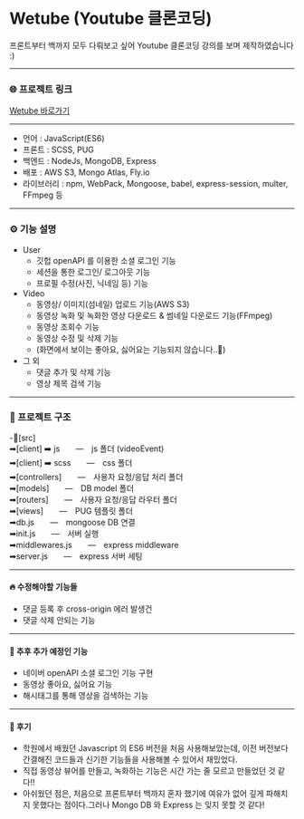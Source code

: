 
# Wetube (Youtube 클론코딩)   
프론트부터 백까지 모두 다뤄보고 싶어 Youtube 클론코딩 강의를 보며 제작하였습니다 :)   

------------

### 🌐 프로젝트 링크

[Wetube 바로가기](https://wetube.fly.dev/)    

------------

- 언어 : JavaScript(ES6)
- 프론트 : SCSS, PUG
- 백엔드 : NodeJs, MongoDB, Express
- 배포 :  AWS S3, Mongo Atlas, Fly.io
- 라이브러리 : npm, WebPack, Mongoose, babel, express-session, multer, FFmpeg 등   

------------

### ⚙️ 기능 설명

- User
    - 깃헙 openAPI 를 이용한 소셜 로그인 기능
    - 세션을 통한 로그인/ 로그아웃 기능
    - 프로필 수정(사진, 닉네임 등) 기능
- Video
    - 동영상/ 이미지(섬네일) 업로드 기능(AWS S3)
    - 동영상 녹화 및 녹화한 영상 다운로드 & 썸네일 다운로드 기능(FFmpeg)
    - 동영상 조회수 기능
    - 동영상 수정 및 삭제 기능
    - (화면에서 보이는 좋아요, 싫어요는 기능되지 않습니다..🤣)
- 그 외
    - 댓글 추가 및 삭제 기능
    - 영상 제목 검색 기능   

------------

### 📝 프로젝트 구조

-📂[src]   
➡[client] ➡️ js　　―　js 폴더 (videoEvent)   
➡[client] ➡️ scss　　―　css 폴더   
➡[controllers]　　―　사용자 요청/응답 처리 폴더   
➡[models]　　―　DB model 폴더   
➡[routers]　　―　사용자 요청/응답 라우터 폴더    
➡[views]　　―　PUG 템플릿 폴더   
➡db.js　　―　mongoose DB 연결   
➡init.js　　―　서버 실행   
➡middlewares.js　　―　express middleware   
➡server.js　　―　express 서버 세팅   

------------

#### 🔥 수정해야할 기능들  

- 댓글 등록 후 cross-origin 에러 발생건  
- 댓글 삭제 안되는 기능

------------

#### 🤯 추후 추가 예정인 기능

- 네이버 openAPI 소셜 로그인 기능 구현
- 동영상 좋아요, 싫어요 기능
- 해시태그를 통해 영상을 검색하는 기능

------------

#### 🤗 후기

- 학원에서 배웠던 Javascript 의 ES6 버전을 처음 사용해보았는데, 이전 버전보다 간결해진 코드들과 신기한 기능들을 사용해볼 수 있어서 재밌었다. 
- 직접 동영상 뷰어를 만들고, 녹화하는 기능은 시간 가는 줄 모르고 만들었던 것 같다!!
- 아쉬웠던 점은, 처음으로 프론트부터 백까지 혼자 했기에 여유가 없어 깊게 파해치지 못했다는 점이다.그러나 Mongo DB 와 Express 는 잊지 못할 것 같다!
